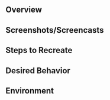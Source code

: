 ## Overview
<!-- Required. Describe, briefly, the behavior experienced. -->

## Screenshots/Screencasts
<!-- Optional. Attach screenshot(s) and/or screencast(s) that demo the behavior. -->

## Steps to Recreate
<!-- Required. List exact steps (numbered list) to reproduce errant behavior. -->

## Desired Behavior
<!-- Required. Describe the behavior you'd like to see or your idea of a proposed solution. -->

## Environment
<!-- Required. What is your operating system, software version(s), etc. -->
